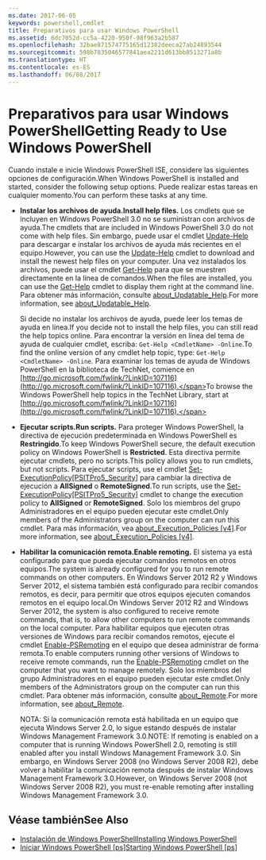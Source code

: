 ```yaml
---
ms.date: 2017-06-05
keywords: powershell,cmdlet
title: Preparativos para usar Windows PowerShell
ms.assetid: 6dc7052d-cc5a-4220-950f-98f963a2b587
ms.openlocfilehash: 32bae871574775165d12382deeca27ab24893544
ms.sourcegitcommit: 598b7835046577841aea2211d613bb8513271a8b
ms.translationtype: HT
ms.contentlocale: es-ES
ms.lasthandoff: 06/08/2017
---
```

# <a name="getting-ready-to-use-windows-powershell"></a><span data-ttu-id="c9258-103">Preparativos para usar Windows PowerShell</span><span class="sxs-lookup"><span data-stu-id="c9258-103">Getting Ready to Use Windows PowerShell</span></span>
<span data-ttu-id="c9258-104">Cuando instale e inicie Windows PowerShell ISE, considere las siguientes opciones de configuración.</span><span class="sxs-lookup"><span data-stu-id="c9258-104">When Windows PowerShell is installed and started, consider the following setup options.</span></span> <span data-ttu-id="c9258-105">Puede realizar estas tareas en cualquier momento.</span><span class="sxs-lookup"><span data-stu-id="c9258-105">You can perform these tasks at any time.</span></span>

-   <span data-ttu-id="c9258-106">**Instalar los archivos de ayuda.**</span><span class="sxs-lookup"><span data-stu-id="c9258-106">**Install help files.**</span></span> <span data-ttu-id="c9258-107">Los cmdlets que se incluyen en Windows PowerShell 3.0 no se suministran con archivos de ayuda.</span><span class="sxs-lookup"><span data-stu-id="c9258-107">The cmdlets that are included in Windows PowerShell 3.0 do not come with help files.</span></span> <span data-ttu-id="c9258-108">Sin embargo, puede usar el cmdlet [Update-Help](https://technet.microsoft.com/en-us/library/93e1d870-ace6-432b-8778-8920291d7545) para descargar e instalar los archivos de ayuda más recientes en el equipo.</span><span class="sxs-lookup"><span data-stu-id="c9258-108">However, you can use the [Update-Help](https://technet.microsoft.com/en-us/library/93e1d870-ace6-432b-8778-8920291d7545) cmdlet to download and install the newest help files on your computer.</span></span> <span data-ttu-id="c9258-109">Una vez instalados los archivos, puede usar el cmdlet [Get-Help](https://technet.microsoft.com/en-us/library/1f46eeb4-49d7-4bec-bb29-395d9b42f54a) para que se muestren directamente en la línea de comandos.</span><span class="sxs-lookup"><span data-stu-id="c9258-109">When the files are installed, you can use the [Get-Help](https://technet.microsoft.com/en-us/library/1f46eeb4-49d7-4bec-bb29-395d9b42f54a) cmdlet to display them right at the command line.</span></span> <span data-ttu-id="c9258-110">Para obtener más información, consulte [about_Updatable_Help](https://technet.microsoft.com/en-us/library/10bba75c-f4ac-4ca1-bbf3-8f34dd521ffe).</span><span class="sxs-lookup"><span data-stu-id="c9258-110">For more information, see [about_Updatable_Help](https://technet.microsoft.com/en-us/library/10bba75c-f4ac-4ca1-bbf3-8f34dd521ffe).</span></span>

    <span data-ttu-id="c9258-111">Si decide no instalar los archivos de ayuda, puede leer los temas de ayuda en línea.</span><span class="sxs-lookup"><span data-stu-id="c9258-111">If you decide not to install the help files, you can still read the help topics online.</span></span> <span data-ttu-id="c9258-112">Para encontrar la versión en línea del tema de ayuda de cualquier cmdlet, escriba: `Get-Help <CmdletName> -Online`.</span><span class="sxs-lookup"><span data-stu-id="c9258-112">To find the online version of any cmdlet help topic, type: `Get-Help <CmdletName> -Online`.</span></span> <span data-ttu-id="c9258-113">Para examinar los temas de ayuda de Windows PowerShell en la biblioteca de TechNet, comience en [http://go.microsoft.com/fwlink/?LinkID=107116](http://go.microsoft.com/fwlink/?LinkID=107116).</span><span class="sxs-lookup"><span data-stu-id="c9258-113">To browse the Windows PowerShell help topics in the TechNet Library, start at [http://go.microsoft.com/fwlink/?LinkID=107116](http://go.microsoft.com/fwlink/?LinkID=107116).</span></span>

-   <span data-ttu-id="c9258-114">**Ejecutar scripts.**</span><span class="sxs-lookup"><span data-stu-id="c9258-114">**Run scripts.**</span></span> <span data-ttu-id="c9258-115">Para proteger Windows PowerShell, la directiva de ejecución predeterminada en Windows PowerShell es **Restringido**.</span><span class="sxs-lookup"><span data-stu-id="c9258-115">To keep Windows PowerShell secure, the default execution policy on Windows PowerShell is **Restricted**.</span></span> <span data-ttu-id="c9258-116">Esta directiva permite ejecutar cmdlets, pero no scripts.</span><span class="sxs-lookup"><span data-stu-id="c9258-116">This policy allows you to run cmdlets, but not scripts.</span></span> <span data-ttu-id="c9258-117">Para ejecutar scripts, use el cmdlet [Set-ExecutionPolicy[PSITPro5_Security]](https://technet.microsoft.com/en-us/library/5690a0e1-495b-4e63-8280-65ead7bf01ab) para cambiar la directiva de ejecución a **AllSigned** o **RemoteSigned**.</span><span class="sxs-lookup"><span data-stu-id="c9258-117">To run scripts, use the [Set-ExecutionPolicy[PSITPro5_Security]](https://technet.microsoft.com/en-us/library/5690a0e1-495b-4e63-8280-65ead7bf01ab) cmdlet to change the execution policy to **AllSigned** or **RemoteSigned**.</span></span> <span data-ttu-id="c9258-118">Solo los miembros del grupo Administradores en el equipo pueden ejecutar este cmdlet.</span><span class="sxs-lookup"><span data-stu-id="c9258-118">Only members of the Administrators group on the computer can run this cmdlet.</span></span> <span data-ttu-id="c9258-119">Para más información, vea [about_Execution_Policies [v4]](https://technet.microsoft.com/en-us/library/347708dc-1515-4d74-978b-8334603472e6).</span><span class="sxs-lookup"><span data-stu-id="c9258-119">For more information, see [about_Execution_Policies [v4]](https://technet.microsoft.com/en-us/library/347708dc-1515-4d74-978b-8334603472e6).</span></span>

-   <span data-ttu-id="c9258-120">**Habilitar la comunicación remota.**</span><span class="sxs-lookup"><span data-stu-id="c9258-120">**Enable remoting.**</span></span> <span data-ttu-id="c9258-121">El sistema ya está configurado para que pueda ejecutar comandos remotos en otros equipos.</span><span class="sxs-lookup"><span data-stu-id="c9258-121">The system is already configured for you to run remote commands on other computers.</span></span> <span data-ttu-id="c9258-122">En Windows Server 2012 R2 y Windows Server 2012, el sistema también está configurado para recibir comandos remotos, es decir, para permitir que otros equipos ejecuten comandos remotos en el equipo local.</span><span class="sxs-lookup"><span data-stu-id="c9258-122">On Windows Server 2012 R2 and Windows Server 2012, the system is also configured to receive remote commands, that is, to allow other computers to run remote commands on the local computer.</span></span> <span data-ttu-id="c9258-123">Para habilitar equipos que ejecuten otras versiones de Windows para recibir comandos remotos, ejecute el cmdlet [Enable-PSRemoting](https://technet.microsoft.com/en-us/library/19437c28-33b8-4ac1-9113-8439cc8beffb) en el equipo que desea administrar de forma remota.</span><span class="sxs-lookup"><span data-stu-id="c9258-123">To enable computers running other versions of Windows to receive remote commands, run the [Enable-PSRemoting](https://technet.microsoft.com/en-us/library/19437c28-33b8-4ac1-9113-8439cc8beffb) cmdlet on the computer that you want to manage remotely.</span></span> <span data-ttu-id="c9258-124">Solo los miembros del grupo Administradores en el equipo pueden ejecutar este cmdlet.</span><span class="sxs-lookup"><span data-stu-id="c9258-124">Only members of the Administrators group on the computer can run this cmdlet.</span></span> <span data-ttu-id="c9258-125">Para obtener más información, consulte [about_Remote](https://technet.microsoft.com/en-us/library/9b4a5c87-9162-4adf-bdfe-fbc80b9b8970).</span><span class="sxs-lookup"><span data-stu-id="c9258-125">For more information, see [about_Remote](https://technet.microsoft.com/en-us/library/9b4a5c87-9162-4adf-bdfe-fbc80b9b8970).</span></span>

    <span data-ttu-id="c9258-126">NOTA: Si la comunicación remota está habilitada en un equipo que ejecuta Windows Server 2.0, lo sigue estando después de instalar Windows Management Framework 3.0.</span><span class="sxs-lookup"><span data-stu-id="c9258-126">NOTE: If remoting is enabled on a computer that is running Windows PowerShell 2.0, remoting is still enabled after you install Windows Management Framework 3.0.</span></span> <span data-ttu-id="c9258-127">Sin embargo, en Windows Server 2008 (no Windows Server 2008 R2), debe volver a habilitar la comunicación remota después de instalar Windows Management Framework 3.0.</span><span class="sxs-lookup"><span data-stu-id="c9258-127">However, on Windows Server 2008 (not Windows Server 2008 R2), you must re-enable remoting after installing Windows Management Framework 3.0.</span></span>

## <a name="see-also"></a><span data-ttu-id="c9258-128">Véase también</span><span class="sxs-lookup"><span data-stu-id="c9258-128">See Also</span></span>
- [<span data-ttu-id="c9258-129">Instalación de Windows PowerShell</span><span class="sxs-lookup"><span data-stu-id="c9258-129">Installing Windows PowerShell</span></span>](../setup/Installing-Windows-PowerShell.md)
- [<span data-ttu-id="c9258-130">Iniciar Windows PowerShell [ps]</span><span class="sxs-lookup"><span data-stu-id="c9258-130">Starting Windows PowerShell [ps]</span></span>](https://technet.microsoft.com/en-us/library/8ec8c2d7-8e7c-4722-a3d2-498fe5739a8e)

